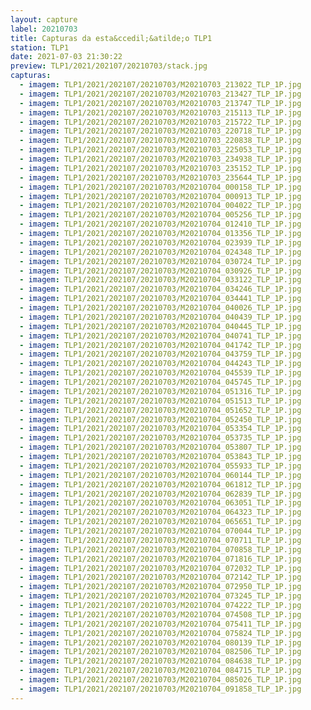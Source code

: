 ```yaml
---
layout: capture
label: 20210703
title: Capturas da esta&ccedil;&atilde;o TLP1
station: TLP1
date: 2021-07-03 21:30:22
preview: TLP1/2021/202107/20210703/stack.jpg
capturas:
  - imagem: TLP1/2021/202107/20210703/M20210703_213022_TLP_1P.jpg
  - imagem: TLP1/2021/202107/20210703/M20210703_213427_TLP_1P.jpg
  - imagem: TLP1/2021/202107/20210703/M20210703_213747_TLP_1P.jpg
  - imagem: TLP1/2021/202107/20210703/M20210703_215113_TLP_1P.jpg
  - imagem: TLP1/2021/202107/20210703/M20210703_215722_TLP_1P.jpg
  - imagem: TLP1/2021/202107/20210703/M20210703_220718_TLP_1P.jpg
  - imagem: TLP1/2021/202107/20210703/M20210703_220838_TLP_1P.jpg
  - imagem: TLP1/2021/202107/20210703/M20210703_225053_TLP_1P.jpg
  - imagem: TLP1/2021/202107/20210703/M20210703_234938_TLP_1P.jpg
  - imagem: TLP1/2021/202107/20210703/M20210703_235152_TLP_1P.jpg
  - imagem: TLP1/2021/202107/20210703/M20210703_235644_TLP_1P.jpg
  - imagem: TLP1/2021/202107/20210703/M20210704_000158_TLP_1P.jpg
  - imagem: TLP1/2021/202107/20210703/M20210704_000913_TLP_1P.jpg
  - imagem: TLP1/2021/202107/20210703/M20210704_004022_TLP_1P.jpg
  - imagem: TLP1/2021/202107/20210703/M20210704_005256_TLP_1P.jpg
  - imagem: TLP1/2021/202107/20210703/M20210704_012410_TLP_1P.jpg
  - imagem: TLP1/2021/202107/20210703/M20210704_013356_TLP_1P.jpg
  - imagem: TLP1/2021/202107/20210703/M20210704_023939_TLP_1P.jpg
  - imagem: TLP1/2021/202107/20210703/M20210704_024348_TLP_1P.jpg
  - imagem: TLP1/2021/202107/20210703/M20210704_030724_TLP_1P.jpg
  - imagem: TLP1/2021/202107/20210703/M20210704_030926_TLP_1P.jpg
  - imagem: TLP1/2021/202107/20210703/M20210704_033122_TLP_1P.jpg
  - imagem: TLP1/2021/202107/20210703/M20210704_034246_TLP_1P.jpg
  - imagem: TLP1/2021/202107/20210703/M20210704_034441_TLP_1P.jpg
  - imagem: TLP1/2021/202107/20210703/M20210704_040026_TLP_1P.jpg
  - imagem: TLP1/2021/202107/20210703/M20210704_040439_TLP_1P.jpg
  - imagem: TLP1/2021/202107/20210703/M20210704_040445_TLP_1P.jpg
  - imagem: TLP1/2021/202107/20210703/M20210704_040741_TLP_1P.jpg
  - imagem: TLP1/2021/202107/20210703/M20210704_041742_TLP_1P.jpg
  - imagem: TLP1/2021/202107/20210703/M20210704_043759_TLP_1P.jpg
  - imagem: TLP1/2021/202107/20210703/M20210704_044243_TLP_1P.jpg
  - imagem: TLP1/2021/202107/20210703/M20210704_045539_TLP_1P.jpg
  - imagem: TLP1/2021/202107/20210703/M20210704_045745_TLP_1P.jpg
  - imagem: TLP1/2021/202107/20210703/M20210704_051316_TLP_1P.jpg
  - imagem: TLP1/2021/202107/20210703/M20210704_051513_TLP_1P.jpg
  - imagem: TLP1/2021/202107/20210703/M20210704_051652_TLP_1P.jpg
  - imagem: TLP1/2021/202107/20210703/M20210704_052450_TLP_1P.jpg
  - imagem: TLP1/2021/202107/20210703/M20210704_053354_TLP_1P.jpg
  - imagem: TLP1/2021/202107/20210703/M20210704_053735_TLP_1P.jpg
  - imagem: TLP1/2021/202107/20210703/M20210704_053807_TLP_1P.jpg
  - imagem: TLP1/2021/202107/20210703/M20210704_053843_TLP_1P.jpg
  - imagem: TLP1/2021/202107/20210703/M20210704_055933_TLP_1P.jpg
  - imagem: TLP1/2021/202107/20210703/M20210704_060144_TLP_1P.jpg
  - imagem: TLP1/2021/202107/20210703/M20210704_061812_TLP_1P.jpg
  - imagem: TLP1/2021/202107/20210703/M20210704_062839_TLP_1P.jpg
  - imagem: TLP1/2021/202107/20210703/M20210704_063051_TLP_1P.jpg
  - imagem: TLP1/2021/202107/20210703/M20210704_064323_TLP_1P.jpg
  - imagem: TLP1/2021/202107/20210703/M20210704_065651_TLP_1P.jpg
  - imagem: TLP1/2021/202107/20210703/M20210704_070044_TLP_1P.jpg
  - imagem: TLP1/2021/202107/20210703/M20210704_070711_TLP_1P.jpg
  - imagem: TLP1/2021/202107/20210703/M20210704_070858_TLP_1P.jpg
  - imagem: TLP1/2021/202107/20210703/M20210704_071816_TLP_1P.jpg
  - imagem: TLP1/2021/202107/20210703/M20210704_072032_TLP_1P.jpg
  - imagem: TLP1/2021/202107/20210703/M20210704_072142_TLP_1P.jpg
  - imagem: TLP1/2021/202107/20210703/M20210704_072950_TLP_1P.jpg
  - imagem: TLP1/2021/202107/20210703/M20210704_073245_TLP_1P.jpg
  - imagem: TLP1/2021/202107/20210703/M20210704_074222_TLP_1P.jpg
  - imagem: TLP1/2021/202107/20210703/M20210704_074508_TLP_1P.jpg
  - imagem: TLP1/2021/202107/20210703/M20210704_075411_TLP_1P.jpg
  - imagem: TLP1/2021/202107/20210703/M20210704_075824_TLP_1P.jpg
  - imagem: TLP1/2021/202107/20210703/M20210704_080139_TLP_1P.jpg
  - imagem: TLP1/2021/202107/20210703/M20210704_082506_TLP_1P.jpg
  - imagem: TLP1/2021/202107/20210703/M20210704_084638_TLP_1P.jpg
  - imagem: TLP1/2021/202107/20210703/M20210704_084715_TLP_1P.jpg
  - imagem: TLP1/2021/202107/20210703/M20210704_085026_TLP_1P.jpg
  - imagem: TLP1/2021/202107/20210703/M20210704_091858_TLP_1P.jpg
---
```

